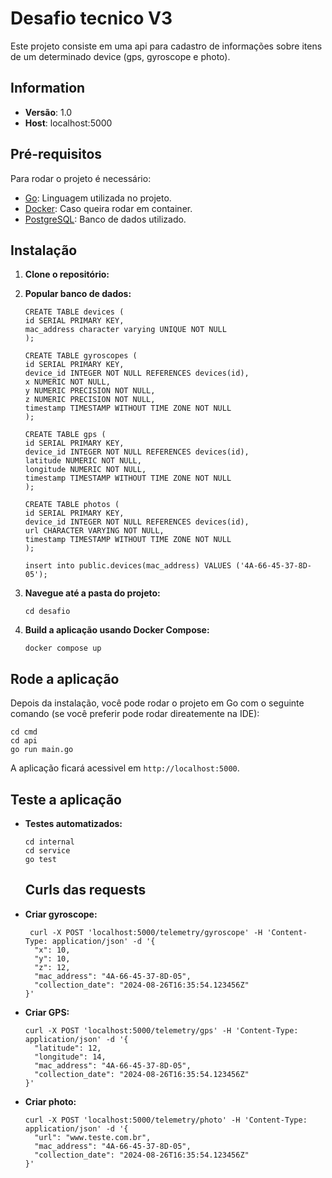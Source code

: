 # Desafio tecnico V3

Este projeto consiste em uma api para cadastro de informações sobre itens de um determinado device (gps, gyroscope e photo).

## Information

- **Versão**: 1.0
- **Host**: localhost:5000

## Pré-requisitos

Para rodar o projeto é necessário:

- [Go](https://golang.org/dl/): Linguagem utilizada no projeto.
- [Docker](https://www.docker.com/get-started): Caso queira rodar em container.
- [PostgreSQL](https://www.postgresql.org/): Banco de dados utilizado.

## Instalação

1. **Clone o repositório:**
2. **Popular banco de dados:**
    ```
    CREATE TABLE devices (
    id SERIAL PRIMARY KEY,
    mac_address character varying UNIQUE NOT NULL
    );

    CREATE TABLE gyroscopes (
    id SERIAL PRIMARY KEY,
    device_id INTEGER NOT NULL REFERENCES devices(id),
    x NUMERIC NOT NULL,
    y NUMERIC PRECISION NOT NULL,
    z NUMERIC PRECISION NOT NULL,
    timestamp TIMESTAMP WITHOUT TIME ZONE NOT NULL
    );

    CREATE TABLE gps (
    id SERIAL PRIMARY KEY,
    device_id INTEGER NOT NULL REFERENCES devices(id),
    latitude NUMERIC NOT NULL,
    longitude NUMERIC NOT NULL,
    timestamp TIMESTAMP WITHOUT TIME ZONE NOT NULL
    );

    CREATE TABLE photos (
    id SERIAL PRIMARY KEY,
    device_id INTEGER NOT NULL REFERENCES devices(id),
    url CHARACTER VARYING NOT NULL,
    timestamp TIMESTAMP WITHOUT TIME ZONE NOT NULL
    );

    insert into public.devices(mac_address) VALUES ('4A-66-45-37-8D-05');
    ```

4. **Navegue até a pasta do projeto:**

   ```
   cd desafio
   ```

5. **Build a aplicação usando Docker Compose:**

   ```
   docker compose up
   ```

## Rode a aplicação

Depois da instalação, você pode rodar o projeto em Go com o seguinte comando (se você preferir pode rodar direatemente na IDE):

```
cd cmd
cd api
go run main.go
```

A aplicação ficará acessivel em `http://localhost:5000`.

## Teste a aplicação

- **Testes automatizados:**
  ```
  cd internal
  cd service
  go test
  ```

  ## Curls das requests

- **Criar gyroscope:**

  ```
   curl -X POST 'localhost:5000/telemetry/gyroscope' -H 'Content-Type: application/json' -d '{
    "x": 10,
    "y": 10,
    "z": 12,
    "mac_address": "4A-66-45-37-8D-05",
    "collection_date": "2024-08-26T16:35:54.123456Z"
  }'
  ```

- **Criar GPS:**

  ```
  curl -X POST 'localhost:5000/telemetry/gps' -H 'Content-Type: application/json' -d '{
    "latitude": 12,
    "longitude": 14,
    "mac_address": "4A-66-45-37-8D-05",
    "collection_date": "2024-08-26T16:35:54.123456Z"
  }'
   ```

- **Criar photo:**

  ```
  curl -X POST 'localhost:5000/telemetry/photo' -H 'Content-Type: application/json' -d '{
    "url": "www.teste.com.br",
    "mac_address": "4A-66-45-37-8D-05",
    "collection_date": "2024-08-26T16:35:54.123456Z"
  }'
   ```
